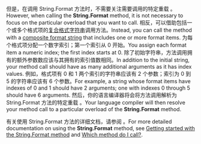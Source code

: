 
<span data-ttu-id="b3a30-101">但是，在调用 String.Format 方法时，不需要关注需要调用的特定重载  。</span><span class="sxs-lookup"><span data-stu-id="b3a30-101">However, when calling the **String.Format** method, it is not necessary to focus on the particular overload that you want to call.</span></span> <span data-ttu-id="b3a30-102">相反，可以借助包括一个或多个格式项的[复合格式字符串](/dotnet/standard/base-types/composite-formatting)调用方法。</span><span class="sxs-lookup"><span data-stu-id="b3a30-102">Instead, you can call the method with a [composite format string](/dotnet/standard/base-types/composite-formatting) that includes one or more format items.</span></span> <span data-ttu-id="b3a30-103">为每个格式项分配一个数字索引；第一个索引从 0 开始。</span><span class="sxs-lookup"><span data-stu-id="b3a30-103">You assign each format item a numeric index; the first index starts at 0.</span></span> <span data-ttu-id="b3a30-104">除了初始字符串，方法调用拥有的额外参数数应该与其拥有的索引值数相同。</span><span class="sxs-lookup"><span data-stu-id="b3a30-104">In addition to the initial string, your method call should have as many additional arguments as it has index values.</span></span> <span data-ttu-id="b3a30-105">例如，格式项有 0 和 1 两个索引的字符串应该有 2 个参数；索引为 0 到 5 的字符串应该有 6 个参数。</span><span class="sxs-lookup"><span data-stu-id="b3a30-105">For example, a string whose format items have indexes of 0 and 1 should have 2 arguments; one with indexes 0 through 5 should have 6 arguments.</span></span> <span data-ttu-id="b3a30-106">然后，你的语言编译器将会将方法调用解析为 String.Format 方法的特定重载  。</span><span class="sxs-lookup"><span data-stu-id="b3a30-106">Your language compiler will then resolve your method call to a particular overload of the **String.Format** method.</span></span>   
 
<span data-ttu-id="b3a30-107">有关使用 String.Format 方法的详细文档，请参阅  。</span><span class="sxs-lookup"><span data-stu-id="b3a30-107">For more detailed documentation on using the **String.Format** method, see [Getting started with the String.Format method](#Starting) and [Which method do I call?](#FTaskList).</span></span>    
